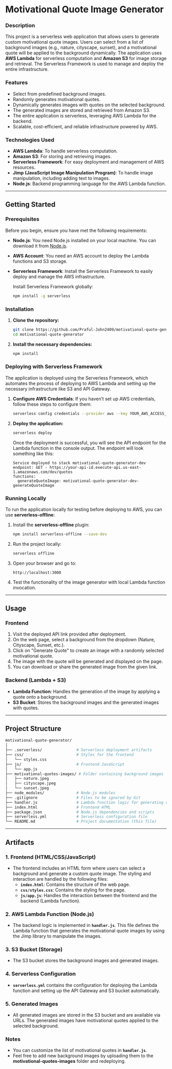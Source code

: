 # Motivational Quote Image Generator

### Description
This project is a serverless web application that allows users to generate custom motivational quote images. Users can select from a list of background images (e.g., nature, cityscape, sunset), and a motivational quote will be applied to the background dynamically. The application uses **AWS Lambda** for serverless computation and **Amazon S3** for image storage and retrieval. The Serverless Framework is used to manage and deploy the entire infrastructure.

### Features
- Select from predefined background images.
- Randomly generates motivational quotes.
- Dynamically generates images with quotes on the selected background.
- The generated images are stored and retrieved from Amazon S3.
- The entire application is serverless, leveraging AWS Lambda for the backend.
- Scalable, cost-efficient, and reliable infrastructure powered by AWS.

### Technologies Used
- **AWS Lambda**: To handle serverless computation.
- **Amazon S3**: For storing and retrieving images.
- **Serverless Framework**: For easy deployment and management of AWS resources.
- **Jimp (JavaScript Image Manipulation Program)**: To handle image manipulation, including adding text to images.
- **Node.js**: Backend programming language for the AWS Lambda function.

---

## Getting Started

### Prerequisites
Before you begin, ensure you have met the following requirements:
- **Node.js**: You need Node.js installed on your local machine. You can download it from [Node.js](https://nodejs.org/).
- **AWS Account**: You need an AWS account to deploy the Lambda functions and S3 storage.
- **Serverless Framework**: Install the Serverless Framework to easily deploy and manage the AWS infrastructure.
  
  Install Serverless Framework globally:
  ```bash
  npm install -g serverless
  ```

### Installation

1. **Clone the repository:**
   ```bash
   git clone https://github.com/Praful-John2409/motivational-quote-generator.git
   cd motivational-quote-generator
   ```

2. **Install the necessary dependencies:**
   ```bash
   npm install
   ```

### Deploying with Serverless Framework

The application is deployed using the Serverless Framework, which automates the process of deploying to AWS Lambda and setting up the necessary infrastructure like S3 and API Gateway.

1. **Configure AWS Credentials**:
   If you haven’t set up AWS credentials, follow these steps to configure them:
   ```bash
   serverless config credentials --provider aws --key YOUR_AWS_ACCESS_KEY --secret YOUR_AWS_SECRET_KEY
   ```

2. **Deploy the application:**
   ```bash
   serverless deploy
   ```

   Once the deployment is successful, you will see the API endpoint for the Lambda function in the console output. The endpoint will look something like this:
   ```
   Service deployed to stack motivational-quote-generator-dev
   endpoint: GET - https://your-api-id.execute-api.us-east-1.amazonaws.com/dev/quotes
   functions:
     generateQuoteImage: motivational-quote-generator-dev-generateQuoteImage
   ```

### Running Locally

To run the application locally for testing before deploying to AWS, you can use **serverless-offline**:
1. Install the **serverless-offline** plugin:
   ```bash
   npm install serverless-offline --save-dev
   ```

2. Run the project locally:
   ```bash
   serverless offline
   ```

3. Open your browser and go to:
   ```
   http://localhost:3000
   ```

4. Test the functionality of the image generator with local Lambda function invocation.

---

## Usage

### Frontend
1. Visit the deployed API link provided after deployment.
2. On the web page, select a background from the dropdown (Nature, Cityscape, Sunset, etc.).
3. Click on "Generate Quote" to create an image with a randomly selected motivational quote.
4. The image with the quote will be generated and displayed on the page.
5. You can download or share the generated image from the given link.

### Backend (Lambda + S3)
- **Lambda Function**: Handles the generation of the image by applying a quote onto a background.
- **S3 Bucket**: Stores the background images and the generated images with quotes.

---

## Project Structure

```bash
motivational-quote-generator/
│
├── .serverless/               # Serverless deployment artifacts
├── css/                       # Styles for the frontend
│   └── styles.css
├── js/                        # Frontend JavaScript
│   └── app.js
├── motivational-quotes-images/ # Folder containing background images
│   ├── nature.jpeg
│   ├── cityscape.jpeg
│   └── sunset.jpeg
├── node_modules/              # Node.js modules
├── .gitignore                 # Files to be ignored by Git
├── handler.js                 # Lambda function logic for generating quote images
├── index.html                 # Frontend HTML
├── package.json               # Node.js dependencies and scripts
├── serverless.yml             # Serverless configuration file
└── README.md                  # Project documentation (this file)
```

---

## Artifacts

### 1. **Frontend (HTML/CSS/JavaScript)**
   - The frontend includes an HTML form where users can select a background and generate a custom quote image. The styling and interaction are handled by the following files:
     - **`index.html`**: Contains the structure of the web page.
     - **`css/styles.css`**: Contains the styling for the page.
     - **`js/app.js`**: Handles the interaction between the frontend and the backend (Lambda function).
   
### 2. **AWS Lambda Function (Node.js)**
   - The backend logic is implemented in **`handler.js`**. This file defines the Lambda function that generates the motivational quote images by using the Jimp library to manipulate the images.
   
### 3. **S3 Bucket (Storage)**
   - The S3 bucket stores the background images and generated images.
   
### 4. **Serverless Configuration**
   - **`serverless.yml`** contains the configuration for deploying the Lambda function and setting up the API Gateway and S3 bucket automatically.

### 5. **Generated Images**
   - All generated images are stored in the S3 bucket and are available via URLs. The generated images have motivational quotes applied to the selected background.


### Notes
- You can customize the list of motivational quotes in **`handler.js`**.
- Feel free to add new background images by uploading them to the **motivational-quotes-images** folder and redeploying.
